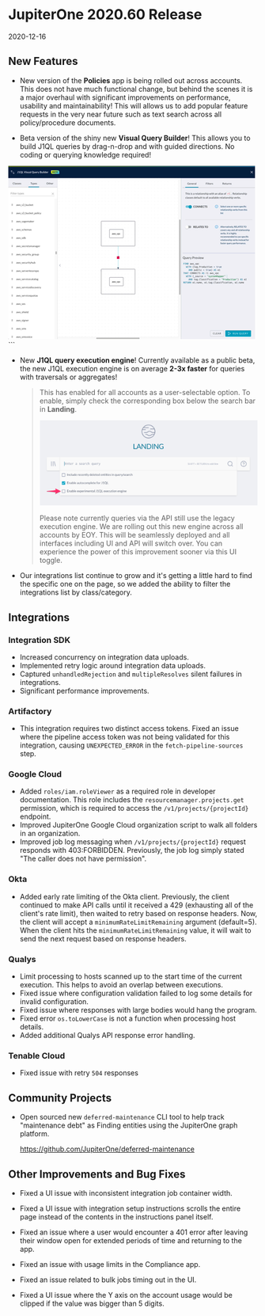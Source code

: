 # JupiterOne 2020.60 Release

2020-12-16

## New Features

- New version of the **Policies** app is being rolled out across accounts. This
  does not have much functional change, but behind the scenes it is a major
  overhaul with significant improvements on performance, usability and
  maintainability! This will allows us to add popular feature requests in the
  very near future such as text search across all policy/procedure documents. 

- Beta version of the shiny new **Visual Query Builder**! This allows you to
  build J1QL queries by drag-n-drop and with guided directions. No coding or
  querying knowledge required!

![Visual Query Builder](../assets/visual-query-builder-WithRelationships.gif)```

- New **J1QL query execution engine**! Currently available as a public beta, the
  new J1QL execution engine is on average **2-3x faster** for queries with
  traversals or aggregates!

  > This has enabled for all accounts as a user-selectable option. To
  > enable, simply check the corresponding box below the search bar in
  > **Landing**.
  >
  > ![j1ql-engine-toggle](../assets/landing-j1ql-engine-toggle.png)
  >
  > Please note currently queries via the API still use the legacy execution
  > engine. We are rolling out this new engine across all accounts by EOY. This
  > will be seamlessly deployed and all interfaces including UI and API will
  > switch over. You can experience the power of this improvement sooner via this
  > UI toggle.

- Our integrations list continue to grow and it's getting a little hard to find
  the specific one on the page, so we added the ability to filter the
  integrations list by class/category.

## Integrations

### Integration SDK

- Increased concurrency on integration data uploads.
- Implemented retry logic around integration data uploads.
- Captured `unhandledRejection` and `multipleResolves` silent failures in integrations.
- Significant performance improvements.

### Artifactory

- This integration requires two distinct access tokens. Fixed an issue where the
  pipeline access token was not being validated for this integration, causing
  `UNEXPECTED_ERROR` in the `fetch-pipeline-sources` step.

### Google Cloud

- Added `roles/iam.roleViewer` as a required role in developer documentation.
  This role includes the `resourcemanager.projects.get` permission, which is
  required to access the `/v1/projects/{projectId}` endpoint.
- Improved JupiterOne Google Cloud organization script to walk all folders in an
  organization.
- Improved job log messaging when `/v1/projects/{projectId}` request responds
  with 403:FORBIDDEN. Previously, the job log simply stated "The caller does not
  have permission".

### Okta

- Added early rate limiting of the Okta client. Previously, the client continued
  to make API calls until it received a 429 (exhausting all of the client's rate
  limit), then waited to retry based on response headers. Now, the client will
  accept a `minimumRateLimitRemaining` argument (default=5). When the client
  hits the `minimumRateLimitRemaining` value, it will wait to send the next
  request based on response headers.

### Qualys

- Limit processing to hosts scanned up to the start time of the current
  execution. This helps to avoid an overlap between executions.
- Fixed issue where configuration validation failed to log some details for
  invalid configuration.
- Fixed issue where responses with large bodies would hang the program.
- Fixed error `os.toLowerCase` is not a function when processing host details.
- Added additional Qualys API response error handling.

### Tenable Cloud

- Fixed issue with retry `504` responses

## Community Projects

- Open sourced new `deferred-maintenance` CLI tool to help track "maintenance
  debt" as Finding entities using the JupiterOne graph platform. 

  <https://github.com/JupiterOne/deferred-maintenance>

## Other Improvements and Bug Fixes

- Fixed a UI issue with inconsistent integration job container width.

- Fixed a UI issue with integration setup instructions scrolls the entire page
  instead of the contents in the instructions panel itself.

- Fixed an issue where a user would encounter a 401 error after leaving their
  window open for extended periods of time and returning to the app.

- Fixed an issue with usage limits in the Compliance app.

- Fixed an issue related to bulk jobs timing out in the UI.

- Fixed a UI issue where the Y axis on the account usage would be clipped if the
  value was bigger than 5 digits.
